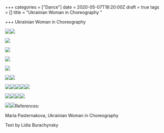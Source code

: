 +++
categories = ["Dance"]
date = 2020-05-07T18:20:00Z
draft = true
tags = []
title = "Ukrainian Woman in Choreography "

+++
Ukrainian Woman in Choreography

![](/uploads/screen-shot-2020-05-08-at-3-00-50-pm.png)![](/uploads/screen-shot-2020-05-08-at-2-49-59-pm.png)

![](/uploads/screen-shot-2020-05-08-at-2-50-10-pm.png)

![](/uploads/screen-shot-2020-05-08-at-2-50-17-pm.png)

![](/uploads/ukr-zhinka-v-khoreografii-dragged-7-1.jpg)

![](/uploads/ukr-zhinka-v-khoreografii-dragged-6-1.jpg)

![](/uploads/ukr-zhinka-v-khoreografii-dragged-13-1.jpg)![](/uploads/ukr-zhinka-v-khoreografii-dragged-4-1.jpg)

![](/uploads/ukr-zhinka-v-khoreografii-dragged-2-1.jpg)![](/uploads/ukr-zhinka-v-khoreografii-dragged-9-1.jpg)![](/uploads/ukr-zhinka-v-khoreografii-dragged-3-1.jpg)![](/uploads/ukr-zhinka-v-khoreografii-dragged-16-1.jpg)![](/uploads/ukr-zhinka-v-khoreografii-dragged-19-1.jpg)

![](/uploads/screen-shot-2020-05-08-at-3-03-28-pm.png)![](/uploads/screen-shot-2020-05-08-at-3-03-35-pm.png)![](/uploads/screen-shot-2020-05-08-at-3-03-42-pm.png)![](/uploads/screen-shot-2020-05-08-at-3-04-45-pm.png)

![](/uploads/screen-shot-2020-05-08-at-3-10-17-pm.png)![](/uploads/screen-shot-2020-05-08-at-3-10-32-pm.png)References:

Maria Pasternakova, Ukrainian Woman in Choreography

Text by Lidia Burachynsky